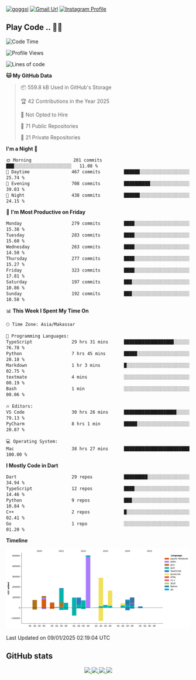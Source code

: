 [![goggxi](https://img.shields.io/badge/Portofolio-Goggxi-orange)](https://goggxi.github.io)
[![Gmail Url](https://img.shields.io/twitter/url?label=Goggxi@gmail.com&logo=gmail&style=social&url=http%3A%2F%2Fmailto%3Acontact.Goggxi@gmail.com)](mailto:Goggxi@gmail.com) [![Instagram Profile](https://img.shields.io/twitter/url?label=moh_rifkan&logo=instagram&style=social&url=https://www.instagram.com/moh_rifkan/)](https://www.instagram.com/moh_rifkan/)

## Play Code .. 💬🚀

<!-- [![Moh Rifkan GitHub stats](https://github-readme-stats.vercel.app/api?username=goggxi&count_private=true&show_icons=true&theme=dracula&custom_title=Goggxi%20Statistic%20🚀)](https://github.com/goggxi/goggxi)

[![Top Langs](https://github-readme-stats.vercel.app/api/top-langs/?username=goggxi&langs_count=8&layout=compact&show_icons=true&theme=dracula)](https://github.com/goggxi/goggxi) -->

<!--START_SECTION:waka-->
![Code Time](http://img.shields.io/badge/Code%20Time-3%2C907%20hrs%2021%20mins-blue)

![Profile Views](http://img.shields.io/badge/Profile%20Views-2-blue)

![Lines of code](https://img.shields.io/badge/From%20Hello%20World%20I%27ve%20Written-1.9%20million%20lines%20of%20code-blue)

**🐱 My GitHub Data** 

> 📦 559.8 kB Used in GitHub's Storage 
 > 
> 🏆 42 Contributions in the Year 2025
 > 
> 🚫 Not Opted to Hire
 > 
> 📜 71 Public Repositories 
 > 
> 🔑 21 Private Repositories 
 > 
**I'm a Night 🦉** 

```text
🌞 Morning                201 commits         ███░░░░░░░░░░░░░░░░░░░░░░   11.08 % 
🌆 Daytime                467 commits         ██████░░░░░░░░░░░░░░░░░░░   25.74 % 
🌃 Evening                708 commits         ██████████░░░░░░░░░░░░░░░   39.03 % 
🌙 Night                  438 commits         ██████░░░░░░░░░░░░░░░░░░░   24.15 % 
```
📅 **I'm Most Productive on Friday** 

```text
Monday                   279 commits         ████░░░░░░░░░░░░░░░░░░░░░   15.38 % 
Tuesday                  283 commits         ████░░░░░░░░░░░░░░░░░░░░░   15.60 % 
Wednesday                263 commits         ████░░░░░░░░░░░░░░░░░░░░░   14.50 % 
Thursday                 277 commits         ████░░░░░░░░░░░░░░░░░░░░░   15.27 % 
Friday                   323 commits         ████░░░░░░░░░░░░░░░░░░░░░   17.81 % 
Saturday                 197 commits         ███░░░░░░░░░░░░░░░░░░░░░░   10.86 % 
Sunday                   192 commits         ███░░░░░░░░░░░░░░░░░░░░░░   10.58 % 
```


📊 **This Week I Spent My Time On** 

```text
🕑︎ Time Zone: Asia/Makassar

💬 Programming Languages: 
TypeScript               29 hrs 31 mins      ███████████████████░░░░░░   76.78 % 
Python                   7 hrs 45 mins       █████░░░░░░░░░░░░░░░░░░░░   20.18 % 
Markdown                 1 hr 3 mins         █░░░░░░░░░░░░░░░░░░░░░░░░   02.75 % 
textmate                 4 mins              ░░░░░░░░░░░░░░░░░░░░░░░░░   00.19 % 
Bash                     1 min               ░░░░░░░░░░░░░░░░░░░░░░░░░   00.06 % 

🔥 Editors: 
VS Code                  30 hrs 26 mins      ████████████████████░░░░░   79.13 % 
PyCharm                  8 hrs 1 min         █████░░░░░░░░░░░░░░░░░░░░   20.87 % 

💻 Operating System: 
Mac                      38 hrs 27 mins      █████████████████████████   100.00 % 
```

**I Mostly Code in Dart** 

```text
Dart                     29 repos            █████████░░░░░░░░░░░░░░░░   34.94 % 
TypeScript               12 repos            ████░░░░░░░░░░░░░░░░░░░░░   14.46 % 
Python                   9 repos             ███░░░░░░░░░░░░░░░░░░░░░░   10.84 % 
C++                      2 repos             █░░░░░░░░░░░░░░░░░░░░░░░░   02.41 % 
Go                       1 repo              ░░░░░░░░░░░░░░░░░░░░░░░░░   01.20 % 
```



**Timeline**

![Lines of Code chart](https://raw.githubusercontent.com/Goggxi/Goggxi/main/assets/bar_graph.png)


 Last Updated on 09/01/2025 02:19:04 UTC
<!--END_SECTION:waka-->

## GitHub stats

<p align="center">
  <a href="https://github.com/goggxi">
    <img src="http://github-profile-summary-cards.vercel.app/api/cards/profile-details?username=goggxi&theme=transparent" />
  </a>
  <a href="https://github.com/goggxi">
    <img src="https://github-readme-streak-stats.herokuapp.com/?user=goggxi&hide_border=true&card_width=338&theme=transparent" />
  </a>
  <a href="https://github.com/goggxi">
    <img src="http://github-profile-summary-cards.vercel.app/api/cards/stats?username=goggxi&theme=transparent" />
  </a>
  <a href="https://github.com/goggxi">
    <img src="https://github-readme-stats.vercel.app/api/top-langs/?username=goggxi&langs_count=10&exclude_repo=&hide=c,makefile,html,css,sass,nix,nunjucks,tsql,dockerfile,shell&card_width=699&hide_border=true&theme=transparent" />
  </a>
  <!-- <br/>
  <a href="https://github.com/goggxi">
    <img src="https://komarev.com/ghpvc/?username=goggxi&color=blue&style=flat" />
  </a> -->
</p>
